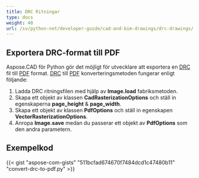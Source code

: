 ```yaml
---
title: DRC Ritningar
type: docs
weight: 40
url: /sv/python-net/developer-guide/cad-and-bim-drawings/drc-drawings/
---
```


## **Exportera DRC-format till PDF**

Aspose.CAD för Python gör det möjligt för utvecklare att exportera en [DRC](https://docs.fileformat.com/3d/drc/) fil till [PDF](https://docs.fileformat.com/pdf/) format. [DRC](https://docs.fileformat.com/3d/drc/) till [PDF](https://docs.fileformat.com/pdf/) konverteringsmetoden fungerar enligt följande:

1. Ladda DRC ritningsfilen med hjälp av **Image.load** fabriksmetoden.
2. Skapa ett objekt av klassen **CadRasterizationOptions** och ställ in egenskaperna **page_height** & **page_width**.
3. Skapa ett objekt av klassen **PdfOptions** och ställ in egenskapen **VectorRasterizationOptions**.
4. Anropa **Image.save** medan du passerar ett objekt av **PdfOptions** som den andra parametern.

## Exempelkod


{{< gist "aspose-com-gists" "511bcfad674670f7484dcd1c47480b11" "convert-drc-to-pdf.py" >}}
